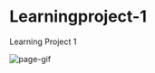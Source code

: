 # Learningproject-1
Learning Project 1


![page-gif](https://github.com/user-attachments/assets/b5932f00-f332-4326-a7c4-6c0558af139f)
